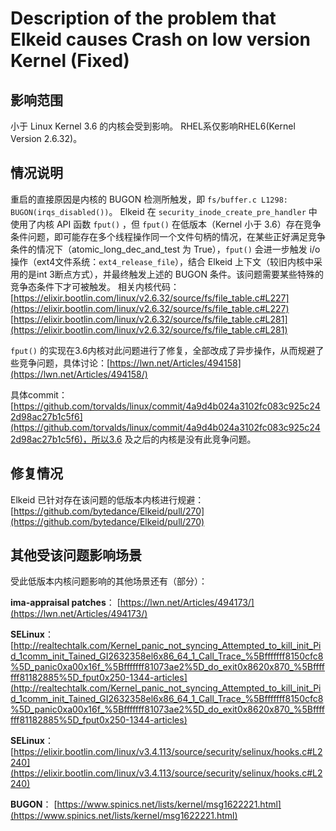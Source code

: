 # Description of the problem that Elkeid causes Crash on low version Kernel (Fixed)

## 影响范围
小于 Linux Kernel 3.6 的内核会受到影响。
RHEL系仅影响RHEL6(Kernel Version 2.6.32)。


## 情况说明
重启的直接原因是内核的 BUGON 检测所触发，即 `fs/buffer.c L1298: BUGON(irqs_disabled())`。
Elkeid 在 `security_inode_create_pre_handler` 中使用了内核 API 函数 `fput()` ，但 `fput()` 在低版本（Kernel 小于 3.6）存在竞争条件问题，即可能存在多个线程操作同一个文件句柄的情况，在某些正好满足竞争条件的情况下（atomic_long_dec_and_test 为 True），`fput()` 会进一步触发 i/o 操作（ext4文件系统：`ext4_release_file`），结合 Elkeid 上下文（较旧内核中采用的是int 3断点方式），并最终触发上述的 BUGON 条件。该问题需要某些特殊的竞争态条件下才可被触发。
相关内核代码：
[https://elixir.bootlin.com/linux/v2.6.32/source/fs/file_table.c#L227](https://elixir.bootlin.com/linux/v2.6.32/source/fs/file_table.c#L227)
[https://elixir.bootlin.com/linux/v2.6.32/source/fs/file_table.c#L281](https://elixir.bootlin.com/linux/v2.6.32/source/fs/file_table.c#L281)

`fput()` 的实现在3.6内核对此问题进行了修复，全部改成了异步操作，从而规避了些竞争问题，具体讨论：[https://lwn.net/Articles/494158](https://lwn.net/Articles/494158/)

具体commit：[https://github.com/torvalds/linux/commit/4a9d4b024a3102fc083c925c242d98ac27b1c5f6](https://github.com/torvalds/linux/commit/4a9d4b024a3102fc083c925c242d98ac27b1c5f6)，所以3.6 及之后的内核是没有此竞争问题。


## 修复情况
Elkeid 已针对存在该问题的低版本内核进行规避：[https://github.com/bytedance/Elkeid/pull/270](https://github.com/bytedance/Elkeid/pull/270)


## 其他受该问题影响场景
受此低版本内核问题影响的其他场景还有（部分）：

**ima-appraisal patches**：
[https://lwn.net/Articles/494173/](https://lwn.net/Articles/494173/)


**SELinux**：[http://realtechtalk.com/Kernel_panic_not_syncing_Attempted_to_kill_init_Pid_1comm_init_Tained_GI2632358el6x86_64_1_Call_Trace_%5Bfffffff8150cfc8%5D_panic0xa00x16f_%5Bfffffff81073ae2%5D_do_exit0x8620x870_%5Bfffffff81182885%5D_fput0x250-1344-articles](http://realtechtalk.com/Kernel_panic_not_syncing_Attempted_to_kill_init_Pid_1comm_init_Tained_GI2632358el6x86_64_1_Call_Trace_%5Bfffffff8150cfc8%5D_panic0xa00x16f_%5Bfffffff81073ae2%5D_do_exit0x8620x870_%5Bfffffff81182885%5D_fput0x250-1344-articles)


**SELinux**：
[https://elixir.bootlin.com/linux/v3.4.113/source/security/selinux/hooks.c#L2240](https://elixir.bootlin.com/linux/v3.4.113/source/security/selinux/hooks.c#L2240)


**BUGON**：
[https://www.spinics.net/lists/kernel/msg1622221.html](https://www.spinics.net/lists/kernel/msg1622221.html)
